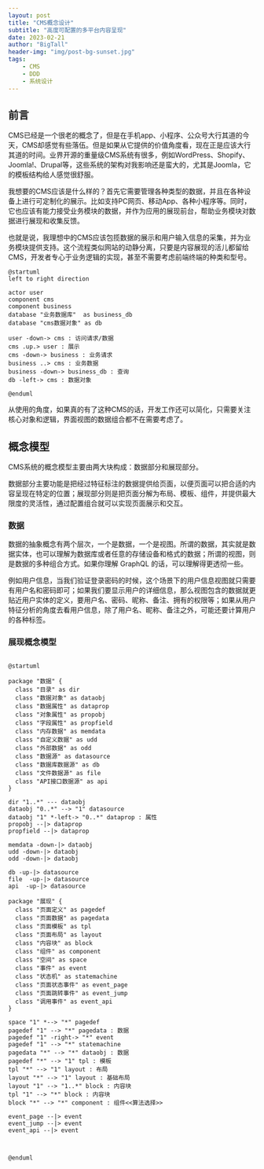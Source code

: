 ```yaml
---
layout: post
title: "CMS概念设计"
subtitle: "高度可配置的多平台内容呈现"
date: 2023-02-21
author: "BigTall"
header-img: "img/post-bg-sunset.jpg"
tags: 
    - CMS
    - DDD
    - 系统设计
---
```


## 前言

CMS已经是一个很老的概念了，但是在手机app、小程序、公众号大行其道的今天，CMS却感觉有些落伍。但是如果从它提供的价值角度看，现在正是应该大行其道的时间。业界开源的重量级CMS系统有很多，例如WordPress、Shopify、Joomla!、Drupal等，这些系统的架构对我影响还是蛮大的，尤其是Joomla，它的模板结构给人感觉很舒服。

我想要的CMS应该是什么样的？首先它需要管理各种类型的数据，并且在各种设备上进行可定制化的展示。比如支持PC网页、移动App、各种小程序等。同时，它也应该有能力接受业务模块的数据，并作为应用的展现前台，帮助业务模块对数据进行展现和收集反馈。

也就是说，我理想中的CMS应该包揽数据的展示和用户输入信息的采集，并为业务模块提供支持。这个流程类似网站的动静分离，只要是内容展现的活儿都留给CMS，开发者专心于业务逻辑的实现，甚至不需要考虑前端终端的种类和型号。

```plantuml
@startuml
left to right direction

actor user
component cms
component business
database "业务数据库"  as business_db
database "cms数据对象" as db

user -down-> cms : 访问请求/数据
cms .up.> user : 展示
cms -down-> business : 业务请求
business ..> cms : 业务数据
business -down-> business_db : 查询 
db -left-> cms : 数据对象

@enduml
```

从使用的角度，如果真的有了这种CMS的话，开发工作还可以简化，只需要关注核心对象和逻辑，界面视图的数据组合都不在需要考虑了。

## 概念模型

CMS系统的概念模型主要由两大块构成：数据部分和展现部分。

数据部分主要功能是把经过特征标注的数据提供给页面，以便页面可以把合适的内容呈现在特定的位置；展现部分则是把页面分解为布局、模板、组件，并提供最大限度的灵活性，通过配置组合就可以实现页面展示和交互。

### 数据

数据的抽象概念有两个层次，一个是数据，一个是视图。所谓的数据，其实就是数据实体，也可以理解为数据库或者任意的存储设备和格式的数据；所谓的视图，则是数据的多种组合方式。如果你理解 GraphQL 的话，可以理解得更透彻一些。

例如用户信息，当我们验证登录密码的时候，这个场景下的用户信息视图就只需要有用户名和密码即可；如果我们要显示用户的详细信息，那么视图包含的数据就更贴近用户实体的定义，要用户名、密码、昵称、备注、拥有的权限等；如果从用户特征分析的角度去看用户信息，除了用户名、昵称、备注之外，可能还要计算用户的各种标签。

### 展现概念模型

```plantuml

@startuml

package "数据" {
  class "目录" as dir
  class "数据对象" as dataobj
  class "数据属性" as dataprop
  class "对象属性" as propobj
  class "字段属性" as propfield
  class "内存数据" as memdata
  class "自定义数据" as udd
  class "外部数据" as odd
  class "数据源" as datasource
  class "数据库数据源" as db
  class "文件数据源" as file
  class "API接口数据源" as api
}

dir "1..*" --- dataobj
dataobj "0..*" --> "1" datasource
dataobj "1" *-left-> "0..*" dataprop : 属性
propobj --|> dataprop
propfield --|> dataprop

memdata -down-|> dataobj
udd -down-|> dataobj
odd -down-|> dataobj

db -up-|> datasource
file  -up-|> datasource
api  -up-|> datasource

package "展现" {
  class "页面定义" as pagedef
  class "页面数据" as pagedata
  class "页面模板" as tpl
  class "页面布局" as layout
  class "内容块" as block
  class "组件" as component
  class "空间" as space
  class "事件" as event
  class "状态机" as statemachine
  class "页面状态事件" as event_page
  class "页面跳转事件" as event_jump
  class "调用事件" as event_api
}

space "1" *--> "*" pagedef
pagedef "1" --> "*" pagedata : 数据
pagedef "1" -right-> "*" event
pagedef "1" --> "*" statemachine
pagedata "*" --> "*" dataobj : 数据
pagedef "*" --> "1" tpl : 模板
tpl "*" --> "1" layout : 布局
layout "*" --> "1" layout : 基础布局
layout "1" --> "1..*" block : 内容块
tpl "1" --> "*" block : 内容块
block "*" --> "*" component : 组件<<算法选择>>

event_page --|> event
event_jump --|> event
event_api --|> event



@enduml

```


## 